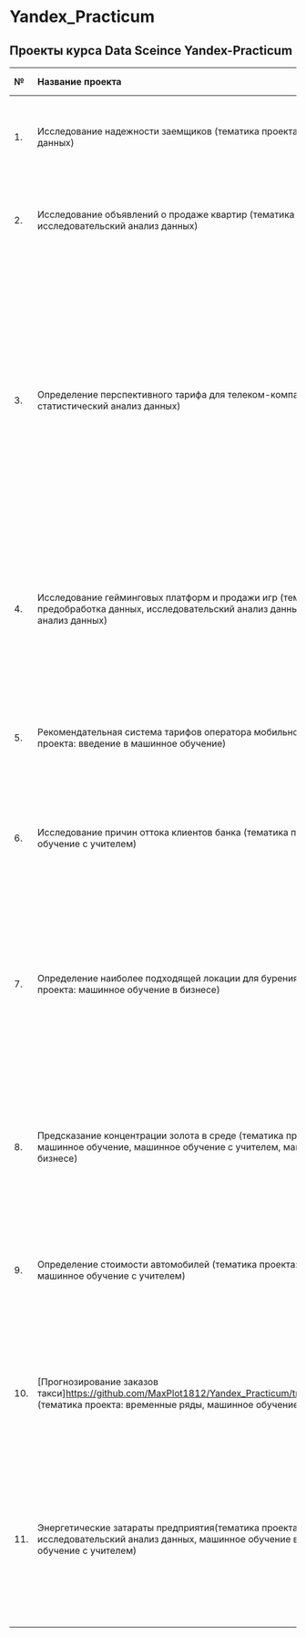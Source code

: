 # Yandex_Practicum
## Проекты курса Data Sceince Yandex-Practicum

| № | Название проекта | Цель проекта | Стек библиотек |
|:-----|:-------------------------------------|:-------------------------------------|:-------------------------------------|
| 1.|Исследование надежности заемщиков (тематика проекта: предобработка данных)| Выяснить, влияет ли семейное положение и количество детей клиента на факт погашения кредита в срок | pandas, math, collections, pymystem3 |
| 2.|Исследование объявлений о продаже квартир (тематика проекта: исследовательский анализ данных)| Построить автоматизированную систему по определению рыночной стоимости объектов недвижимости. | pandas, numpy, matplotlib|
| 3.| Определение перспективного тарифа для телеком-компании (тематика проекта: статистический анализ данных)| В задании требуется проверить 2 гипотезы. Для этого необходимо сформулировать нулевую и альтернативную гипотезы, выбрать критерий по которому будет проводиться проверка, и его метод, реализованный на языке Pyhton. Целью проводимой работы является определение лучшего для оператора тарифа в плане монетизации на основании анализа поведения клиентов. | pandas, numpy, datetime, matplotlib, scipy |
| 4.|Исследование гейминговых платформ и продажи игр (тематика проекта: предобработка данных, исследовательский анализ данных, статистический анализ данных)| В данном проекте предстоит провести работу по анализу показателей игр и платформ в различных регионах и определить, какие из проектов наиболее перспективны для рекламной компании. | pandas, numpy, matplotlib, datetime, scipy, seaborn |
| 5.| Рекомендательная система тарифов оператора мобильной связи (тематика проекта: введение в машинное обучение)| Нужно построить модель для задачи классификации, которая выберет подходящий тариф. Постройте модель с максимально большим значением accuracy. Пороговое значение - 0.75. | pandas, sklearn |
| 6.| Исследование причин оттока клиентов банка (тематика проекта: машинное обучение с учителем)| Предсказание ухода клиента из банка. Определение оптимальной модели ML и ее параметров, на основе значения метрики f1-score. | pandas, sklearn |
| 7.| Определение наиболее подходящей локации для бурения скважины (тематика проекта: машинное обучение в бизнесе)| Цель -  осуществить расчет предполагаемой прибыли для каждого региона на основании полученных предсказаний и выбранных месторождений. В целях более вероятного получения прибыли для поставленных условий воспользуемся техникой Bootstrap и оценим риски. | pandas, sklearn, numpy, sklearn, matplotlib |
| 8.| Предсказание концентрации золота в среде (тематика проекта: введение в машинное обучение, машинное обучение с учителем, машинное обучение в бизнесе)| Цель - Подготовка прототипа модели машинного обучения. Модель предскажет коэффициент восстановления золота из золотосодержащей руды.| pandas, matplotlib, sklearn, numpy, seaborn, scipy |
| 9.| Определение стоимости автомобилей (тематика проекта: численные методы, машинное обучение с учителем)| Цель - проверить качество и время работы модели на основе градиентного бустинга из библиотеки LGBM, и для сравнения других, более простых моделей (линейной регрессии и случайного леса). | pandas, numpy, pandas, random, matplotlib, seaborn, lightgbm, sklearn |
| 10.| [Прогнозирование заказов такси]https://github.com/MaxPlot1812/Yandex_Practicum/tree/main/10_Zakazi_taksi (тематика проекта: временные ряды, машинное обучение с учителем)| спрогнозировать количество заказов такси на следующий час. Постройте модель для такого предсказания. Значение метрики *RMSE* на тестовой выборке должно быть не больше 48| pandas, matplotlib, sklearn, numpy, seaborn, scipy|
| 11.| Энергетические затараты предприятия(тематика проекта: выпускной проект, исследовательский анализ данных, машинное обучение в бизнесе, машинное обучение с учителем)|Построение прототипа модели машинного обучения. Его разработка состоит из нескольких этапов: Составление плана работы. Проведение исследовательского анализа данных. Уточнение задачи, вопросы тимлиду. Разработка модели. Подготовка отчёта.| pandas, matplotlib, sklearn, numpy, seaborn, scipy, lightgbm |
